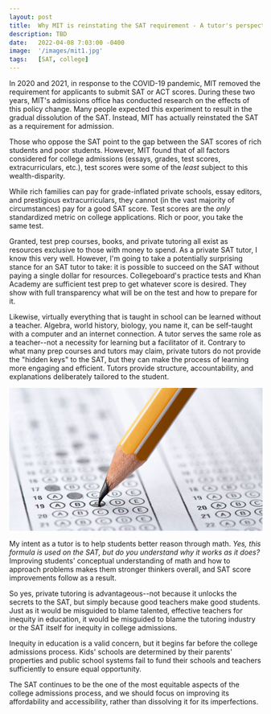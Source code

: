 ```yaml
---
layout: post
title:  Why MIT is reinstating the SAT requirement - A tutor's perspective
description: TBD
date:   2022-04-08 7:03:00 -0400
image:  '/images/mit1.jpg'
tags:   [SAT, college]
---
```


In 2020 and 2021, in response to the COVID-19 pandemic, MIT removed the requirement for applicants to submit SAT or ACT scores. During these two years, MIT's admissions office has conducted research on the effects of this policy change. Many people expected this experiment to result in the gradual dissolution of the SAT. Instead, MIT has actually reinstated the SAT as a requirement for admission.

Those who oppose the SAT point to the gap between the SAT scores of rich students and poor students. However, MIT found that of all factors considered for college admissions (essays, grades, test scores, extracurriculars, etc.), test scores were some of the *least* subject to this wealth-disparity.

While rich families can pay for grade-inflated private schools, essay editors, and prestigious extracurriculars, they cannot (in the vast majority of circumstances) pay for a good SAT score. Test scores are the *only* standardized metric on college applications. Rich or poor, you take the same test.

Granted, test prep courses, books, and private tutoring all exist as resources exclusive to those with money to spend. As a private SAT tutor, I know this very well. However, I'm going to take a potentially surprising stance for an SAT tutor to take: it is possible to succeed on the SAT without paying a single dollar for resources. Collegeboard's practice tests and Khan Academy are sufficient test prep to get whatever score is desired. They show with full transparency what will be on the test and how to prepare for it.

Likewise, virtually everything that is taught in school can be learned without a teacher. Algebra, world history, biology, you name it, can be self-taught with a computer and an internet connection. A tutor serves the same role as a teacher--not a necessity for learning but a facilitator of it. Contrary to what many prep courses and tutors may claim, private tutors do not provide the "hidden keys" to the SAT, but they can make the process of learning more engaging and efficient. Tutors provide structure, accountability, and explanations deliberately tailored to the student.

<!-- This is the easiest way to add an image without any special formatting 
    (the purple text is an arbitrary name -->
![Standardized Test](/images/mit2.png)

My intent as a tutor is to help students better reason through math. *Yes, this formula is used on the SAT, but do you understand why it works as it does?* Improving students' conceptual understanding of math and how to approach problems makes them stronger thinkers overall, and SAT score improvements follow as a result. 

So yes, private tutoring is advantageous--not because it unlocks the secrets to the SAT, but simply because good teachers make good students. Just as it would be misguided to blame talented, effective teachers for inequity in education, it would be misguided to blame the tutoring industry or the SAT itself for inequity in college admissions. 

Inequity in education is a valid concern, but it begins far before the college admissions process. Kids' schools are determined by their parents' properties and public school systems fail to fund their schools and teachers sufficiently to ensure equal opportunity.

The SAT continues to be the one of the most equitable aspects of the college admissions process, and we should focus on improving its affordability and accessibility, rather than dissolving it for its imperfections. 
